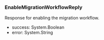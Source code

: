 ### EnableMigrationWorkflowReply
Response for enabling the migration workflow.

- success: System.Boolean
- error: System.String
